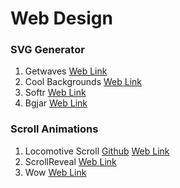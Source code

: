 # Web Design

### SVG Generator
1. Getwaves [Web Link](https://getwaves.io/)
2. Cool Backgrounds [Web Link](https://coolbackgrounds.io/)
3. Softr [Web Link](https://www.softr.io/tools/svg-wave-generator)
4. Bgjar [Web Link](https://bgjar.com/)

### Scroll Animations
1. Locomotive Scroll [Github](https://github.com/locomotivemtl/locomotive-scroll) [Web Link](https://locomotivemtl.github.io/locomotive-scroll/)
2. ScrollReveal [Web Link](https://scrollrevealjs.org/)
3. Wow [Web Link](https://wowjs.uk/)
